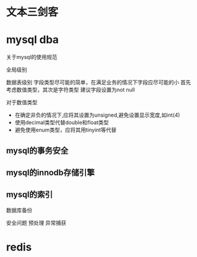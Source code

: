 



# 文本三剑客


# mysql dba

关于mysql的使用规范

全局级别

数据表级别
字段类型尽可能的简单，在满足业务的情况下字段应尽可能的小
首先考虑数值类型，其次是字符类型
建议字段设置为not null

对于数值类型
- 在确定非负的情况下,应将其设置为unsigned,避免设置显示宽度,如int(4)
- 使用decimal类型代替double和float类型
- 避免使用enum类型，应将其用tinyint等代替


## mysql的事务安全



## mysql的innodb存储引擎


## mysql的索引


数据库备份







安全问题
预处理
异常捕获





















# redis
